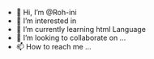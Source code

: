 - 👋 Hi, I’m @Roh-ini
- 👀 I’m interested in 
- 🌱 I’m currently learning html Language
- 💞️ I’m looking to collaborate on ...
- 📫 How to reach me ...

<!---
Roh-ini/Roh-ini is a ✨ special ✨ repository because its `README.md` (this file) appears on your GitHub profile.
You can click the Preview link to take a look at your changes.
--->
